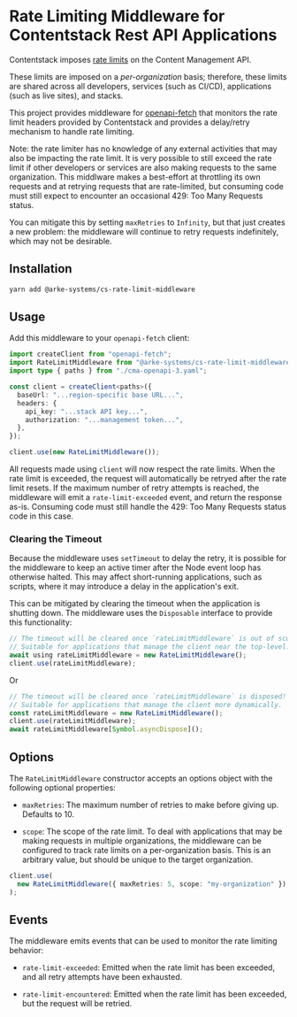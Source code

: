 # Rate Limiting Middleware for Contentstack Rest API Applications

Contentstack imposes [rate limits][2] on the Content Management API.

These limits are imposed on a _per-organization_ basis; therefore, these limits
are shared across all developers, services (such as CI/CD), applications
(such as live sites), and stacks.

This project provides middleware for [openapi-fetch][1] that monitors the
rate limit headers provided by Contentstack and provides a delay/retry
mechanism to handle rate limiting.

Note: the rate limiter has no knowledge of any external activities that may
also be impacting the rate limit. It is very possible to still exceed the
rate limit if other developers or services are also making requests to the
same organization. This middlware makes a best-effort at throttling its own
requests and at retrying requests that are rate-limited, but consuming code
must still expect to encounter an occasional 429: Too Many Requests status.

You can mitigate this by setting `maxRetries` to `Infinity`, but that just
creates a new problem: the middleware will continue to retry requests
indefinitely, which may not be desirable.

## Installation

```bash
yarn add @arke-systems/cs-rate-limit-middleware
```

## Usage

Add this middleware to your `openapi-fetch` client:

```ts
import createClient from "openapi-fetch";
import RateLimitMiddleware from "@arke-systems/cs-rate-limit-middleware";
import type { paths } from "./cma-openapi-3.yaml";

const client = createClient<paths>({
  baseUrl: "...region-specific base URL...",
  headers: {
    api_key: "...stack API key...",
    authorization: "...management token...",
  },
});

client.use(new RateLimitMiddleware());
```

All requests made using `client` will now respect the rate limits. When the
rate limit is exceeded, the request will automatically be retryed after the
rate limit resets. If the maximum number of retry attempts is reached, the
middleware will emit a `rate-limit-exceeded` event, and return the response
as-is. Consuming code must still handle the 429: Too Many Requests status code
in this case.

### Clearing the Timeout

Because the middleware uses `setTimeout` to delay the retry, it is possible
for the middleware to keep an active timer after the Node event loop has
otherwise halted. This may affect short-running applications, such as scripts,
where it may introduce a delay in the application's exit.

This can be mitigated by clearing the timeout when the application is shutting
down. The middleware uses the `Disposable` interface to provide this
functionality:

```ts
// The timeout will be cleared once `rateLimitMiddleware` is out of scope!
// Suitable for applications that manage the client near the top-level.
await using rateLimitMiddleware = new RateLimitMiddleware();
client.use(rateLimitMiddleware);
```

Or

```ts
// The timeout will be cleared once `rateLimitMiddleware` is disposed!
// Suitable for applications that manage the client more dynamically.
const rateLimitMiddleware = new RateLimitMiddleware();
client.use(rateLimitMiddleware);
await rateLimitMiddleware[Symbol.asyncDispose]();
```

## Options

The `RateLimitMiddleware` constructor accepts an options object with the
following optional properties:

- `maxRetries`: The maximum number of retries to make before giving up.
  Defaults to 10.

- `scope`: The scope of the rate limit. To deal with applications that may be
  making requests in multiple organizations, the middleware can be configured
  to track rate limits on a per-organization basis. This is an arbitrary value,
  but should be unique to the target organization.

```ts
client.use(
  new RateLimitMiddleware({ maxRetries: 5, scope: "my-organization" }),
);
```

## Events

The middleware emits events that can be used to monitor the rate limiting
behavior:

- `rate-limit-exceeded`: Emitted when the rate limit has been exceeded, and
  all retry attempts have been exhausted.

- `rate-limit-encountered`: Emitted when the rate limit has been exceeded, but
  the request will be retried.

[1]: https://openapi-ts.pages.dev/openapi-fetch/ "openapi-fetch"
[2]: https://www.contentstack.com/docs/developers/apis/content-management-api#rate-limiting "Rate Limiting"
